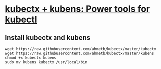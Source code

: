 # [kubectx + kubens: Power tools for kubectl](https://github.com/ahmetb/kubectx#installation)

## Install kubectx and kubens
```
wget https://raw.githubusercontent.com/ahmetb/kubectx/master/kubectx
wget https://raw.githubusercontent.com/ahmetb/kubectx/master/kubens
chmod +x kubectx kubens
sudo mv kubens kubectx /usr/local/bin
```